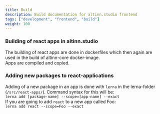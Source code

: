 ```yaml
---
title: Build
description: Build documentation for altinn.studio frontend
tags: ["development", "frontend", "build"]
weight: 100
---
```


### Building of react apps in altinn.studio

The building of react apps are done in dockerfiles which then again are used in the build of altinn-core docker-image.  
Apps are compiled and copied.

### Adding new packages to react-applications

Adding of a new package in an app is done with `lerna` in the lerna-folder (`/src/react-apps/`). 
Command syntax for this will be:  
`lerna add [package-name] --scope=[app-name] --exact`  
If you are going to add `react` to a new app called Foo:  
`lerna add react --scope=Foo --exact`